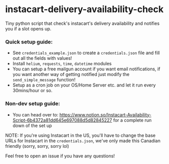 # instacart-delivery-availability-check
Tiny python script that check's instacart's delivery availability and notifies you if a slot opens up.

### Quick setup guide:
- See `credentials_example.json` to create a `credentials.json` file and fill out all the fields with values!
- Install `helium`, `requests`, `time`, `datetime` modules
- You can setup a free mailgun account if you want email notifications, if you want another way of getting notified just modify the `send_simple_message` function!
- Setup as a cron job on your OS/Home Server etc. and let it run every 30mins/hour or so.

### Non-dev setup guide: 
- You can head over to: https://www.notion.so/Instacart-Availability-Script-6b4372a81dd645e697088d5d82845227 for a complete run down of the set up 

NOTE: 
If you're using Instacart in the US, you'll have to change the base URLs for Instacart in the `credentials.json`, we've only made this Canadian friendly (sorry, sorry, sorry lol)

Feel free to open an issue if you have any questions!

